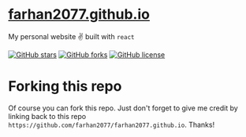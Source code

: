 # [farhan2077.github.io](https://farhan2077.github.io/)

My personal website ✌ built with `react`

[![GitHub stars](https://img.shields.io/github/stars/farhan2077/farhan2077.github.io?color=%233b82f6&style=flat-square)](https://github.com/farhan2077/farhan2077.github.io/stargazers)
[![GitHub forks](https://img.shields.io/github/forks/farhan2077/farhan2077.github.io?color=%233B82F6&style=flat-square)](https://github.com/farhan2077/farhan2077.github.io/network)
[![GitHub license](https://img.shields.io/github/license/farhan2077/farhan2077.github.io?color=%233b82f6&style=flat-square)](https://github.com/farhan2077/farhan2077.github.io/blob/main/LICENSE)

# Forking this repo

Of course you can fork this repo. Just don't forget to give me credit by linking back to this repo `https://github.com/farhan2077/farhan2077.github.io`. Thanks!
